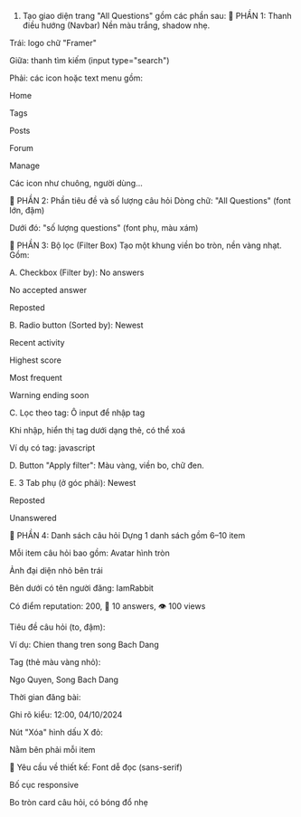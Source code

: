1. Tạo giao diện trang "All Questions" gồm các phần sau:
🧭 PHẦN 1: Thanh điều hướng (Navbar)
Nền màu trắng, shadow nhẹ.

Trái: logo chữ "Framer"

Giữa: thanh tìm kiếm (input type="search")

Phải: các icon hoặc text menu gồm:

Home

Tags

Posts

Forum

Manage

Các icon như chuông, người dùng...

📂 PHẦN 2: Phần tiêu đề và số lượng câu hỏi
Dòng chữ: "All Questions" (font lớn, đậm)

Dưới đó: "số lượng questions" (font phụ, màu xám)

🧰 PHẦN 3: Bộ lọc (Filter Box)
Tạo một khung viền bo tròn, nền vàng nhạt. Gồm:

A. Checkbox (Filter by):
No answers

No accepted answer

Reposted

B. Radio button (Sorted by):
Newest

Recent activity

Highest score

Most frequent

Warning ending soon

C. Lọc theo tag:
Ô input để nhập tag

Khi nhập, hiển thị tag dưới dạng thẻ, có thể xoá

Ví dụ có tag: javascript

D. Button "Apply filter":
Màu vàng, viền bo, chữ đen.

E. 3 Tab phụ (ở góc phải):
Newest

Reposted

Unanswered

📄 PHẦN 4: Danh sách câu hỏi
Dựng 1 danh sách gồm 6–10 item

Mỗi item câu hỏi bao gồm:
Avatar hình tròn

Ảnh đại diện nhỏ bên trái

Bên dưới có tên người đăng: IamRabbit

Có điểm reputation: 200, 💬 10 answers, 👁 100 views

Tiêu đề câu hỏi (to, đậm):

Ví dụ: Chien thang tren song Bach Dang

Tag (thẻ màu vàng nhỏ):

Ngo Quyen, Song Bach Dang

Thời gian đăng bài:

Ghi rõ kiểu: 12:00, 04/10/2024

Nút "Xóa" hình dấu X đỏ:

Nằm bên phải mỗi item

🎨 Yêu cầu về thiết kế:
Font dễ đọc (sans-serif)

Bố cục responsive

Bo tròn card câu hỏi, có bóng đổ nhẹ



